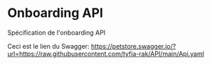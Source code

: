 # Onboarding API
Spécification de l'onboarding API


Ceci est le lien du Swagger:
https://petstore.swagger.io/?url=https://raw.githubusercontent.com/tyfia-rak/API/main/Api.yaml
